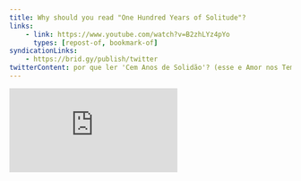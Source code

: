 ```yaml
---
title: Why should you read "One Hundred Years of Solitude"?
links:
    - link: https://www.youtube.com/watch?v=B2zhLYz4pYo
      types: [repost-of, bookmark-of]
syndicationLinks:
    - https://brid.gy/publish/twitter
twitterContent: por que ler 'Cem Anos de Solidão'? (esse e Amor nos Tempos do Cólera, de Gabriel García Marquez, são LINDOS)
---
```


<div class="embed-container"><iframe src="https://www.youtube.com/embed/B2zhLYz4pYo" frameborder="0" allow="accelerometer; autoplay; encrypted-media; gyroscope; picture-in-picture" allowfullscreen></iframe></div>
